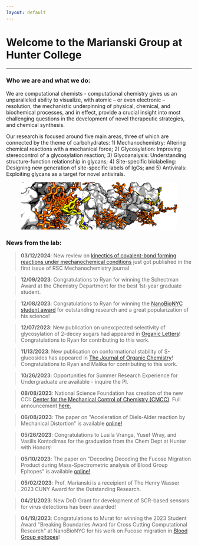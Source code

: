 ```yaml
---
layout: default
---
```


# Welcome to the Marianski Group at Hunter College

---

### Who we are and what we do:

We are computational chemists - computational chemistry gives us an unparalleled ability to visualize, with atomic – or even electronic – resolution, the mechanistic underpinning of physical, chemical, and biochemical processes, and in effect, provide a crucial insight into most challenging questions in the development of novel therapeutic strategies, and chemical synthesis.

Our research is focused around five main areas, three of which are connected by the theme of carbohydrates: 1) Mechanochemistry: Altering chemical reactions with a mechanical force; 2) Glycosylation: Improving stereocontrol of a glycosylation reaction; 3) Glycoanalysis: Understanding structure-function relationship in glycans; 4) Site-specific biolabeling: Designing new generation of site-specific labels of IgGs; and 5) Antivirals: Exploiting glycans as a target for novel antivirals. 

<figure class="w-100 tc">
 <img src="/assets/img/binding.png" alt="drawing"/>
</figure>


### News from the lab:

> **03/12/2024**: New review on [kinectics of covalent-bond forming reactions under mechanochemical conditions](https://pubs.rsc.org/en/content/articlelanding/2024/mr/d3mr00018d) just got published in the first issue of RSC Mechanochemistry journal  

> **12/09/2023**: Congratulations to Ryan for winning the Schectman Award at the Chemistry Department for the best 1st-year graduate student. 

> **12/08/2023**: Congratulations to Ryan for winning the [NanoBioNYC student award](https://www.nanobionyc.com/awards) for outstanding research and a great popularization of his science!

> **12/07/2023**: New publication on unexcpected selectivity of glycosylation of 2-deoxy sugars had appeared in [Organic Letters](https://pubs.acs.org/doi/10.1021/acs.orglett.3c03607)! Congratulations to Ryan for contributing to this work. 

> **11/13/2023**: New publication on conformational stability of S-glucosides has appeared in [The Journal of Organic Chemistry](https://pubs.acs.org/doi/10.1021/acs.joc.3c01156)! Congratulations to Ryan and Malika for contributing to this work. 

> **10/26/2023**: Opportunities for Summer Research Experience for Undergraduate are available - inquire the PI. 

> **08/08/2023**: National Science Foundation has creation of the new CCI: [Center for the Mechanical Control of Chemistry (CMCC)](https://www.chem.tamu.edu/cmcc/). Full announcement [here.](https://new.nsf.gov/news/crushing-chemical-innovations-heart-newly-expanded?utm_medium=email&utm_source=govdelivery)

> **06/08/2023**: The paper on "Acceleration of Diels-Alder reaction by Mechanical Distortion" is available [online!](https://www.science.org/doi/10.1126/science.adf5273)

> **05/26/2023**: Congratulations to Lusila Vranga, Yusef Wray, and Vasilis Kontodimas for the graduation from the Chem Dept at Hunter with Honors!

> **05/10/2023**: The paper on "Decoding Decoding the Fucose Migration Product during Mass-Spectrometric analysis of Blood Group Epitopes" is available [online!](https://onlinelibrary.wiley.com/doi/10.1002/anie.202302883)

> **05/02/2023**: Prof. Marianski is a receipient of The Henry Wasser 2023 CUNY Award for the Outstanding Research. 

> **04/21/2023**: New DoD Grant for development of SCR-based sensors for virus detections has been awarded! 

> **04/19/2023**: Congratulations to Murat for winning the 2023 Student Award "Breaking Boundaries Award for Cross Cutting Computational Research" at NanoBioNYC for his work on Fucose migration in [Blood Group epitopes](https://onlinelibrary.wiley.com/doi/10.1002/ange.202302883)!
